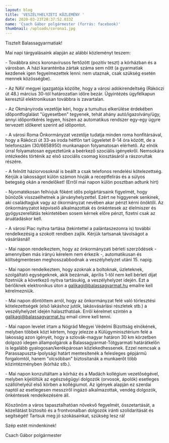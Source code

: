 ```yaml
---
layout: blog
title: 'VESZÉLYHELYZETI KÖZLEMÉNY '
date: 2020-03-23T20:37:52.033Z
name: 'Csach Gábor polgármester (forrás: facebook)'
thumbnail: /uploads/corona1.jpg
---
```

Tisztelt Balassagyarmatiak!

Mai napi tárgyalásaink alapján az alábbi közleményt teszem:

\- Továbbra sincs koronavírusos fertőzött (pozitív teszt) a kórházban és a városban. A házi karanténba zártak száma sem nőtt (a gyarmatiak kezdenek igen fegyelmezettek lenni: nem utaznak, csak szükség esetén mennek közösségbe).

\- Az NAV megyei igazgatója közölte, hogy a városi adókirendeltség (Rákóczi út 48.) március 30-tól határozatlan időre bezár. Ügyintézés ügyfélkapun keresztül elektronikusan továbbra is zavartalan.

\- Az Okmányiroda vezetője kéri, hogy a tumultus elkerülése érdekében időpontfoglalást "ügyesetben" tegyenek, tehát ahány autó/igazolvány/ügy, annyi időpontkérés legyen, hiszen az automatikus rendszer egy-egy ügyre tervezett időkeret szerint ad időpontot.

\- A városi Roma Önkormányzat vezetője tudatja minden roma honfitársával, hogy a Rákóczi út 33-as iroda hétfőn tart ügyeletet 8-14 óra között, de a telefonszám (30/6658950) munkanapon folyamatosan elérhető. Az elnök úrral folyamatosan egyeztetünk a beérkező szociális igényekről. Nemsokára intézkedés történik az első szociális csomag kiosztásáról a rászorultak részére.

\- A felnőtt háziorvosoknál is beállt a csak telefonos rendelési kötelezettség. Kérjük a lakosságot külön számon hívják a receptfelírás és a súlyos betegség okán a rendelőket! (Erről mai napon külön posztban adtunk hírt)

\- Nyomatékosan felhívjuk főként idős polgártársaink figyelmét, hogy bűnözők visszaélhetnek a járványhelyzettel. Ezért ne higgyenek senkinek, aki családtagjuk vagy az ökormányzat nevében akar pénzt kérni önöktől. Az önkormányzatot képviselő alkalmazottak és önkéntesek az élelmiszer és gyógyszerellátás tekintetében sosem kérnek előre pénzt, fizetni csak az áruátadáskor kell.

\- A városi Piac nyitva tartása (tekintettel a palántaszezonra is) további rendelkezésig a szokott rendben zajlik. Kérjük tartsanak távolságot a vásárlásnál!

\- Mai napon rendelkeztem, hogy az önkormányzati bérleti szerződések - amennyiben más irányú kérelem nem érkezik -, automatikusan és költségmentesen meghosszabbodnak a veszélyhelyzet utáni 15. napig.

\- Mai napon rendelkeztem, hogy azoknak a boltoknak, üzleteknek, szolgáltató egységeknek, akik bezárnak, április 1-től nem kell bérleti díjat fizetniük a következő nyitva tartásukig, a veszélyhelyzet idején. Ezt a bérlőknek elektronikus úton a galikagi@balassagyarmat.hu emailre kell kérelmezniük.

\- Mai napon döntöttem arról, hogy az önkormányzat felé való törlesztési kötelezettségek (első lakáshoz jutók, lakásvásárlási részletek stb.) a veszélyhelyzet idején halaszthatóak. Erről kérelmet szintén a galikagi@balassagyarmat.hu email címre kell tenni.

\- Mai napon levelet írtam a Nógrád Megyei Védelmi Bizottság elnökének, melyben többek közt kértem, hogy jelezze a Külügyminisztérium felé a lakosság azon igényét, hogy a szlovák-magyar határon 30 km körzetben dolgozó idegen állampolgárok a Balassagyarmat-Tótgyarmati határátkelőn is legalább gyalogosan/kerékpárosan közlekedhessenek. Ezzel nemcsak a Parassapuszta-Ipolysági határt mentesítenék a felesleges gépjármű forgalomtól, hanem "olcsóbban" biztosítanák a munkaerőt több közintézményben (kórház stb.).

\- Mai napon konzultáltam a kórház és a Madách kollégium vezetőségével, melyben kijelöltük az egészségügyi dolgozók (orvosok, ápolók) esetleges szállóhelyéül első körben a kollégiumot. Az igények alapján ez szerdai naptól az esetlegesen messziről ingázó alkalmazottak, vendég dolgozók, önkéntesek rendelkezésére áll.

Köszönöm a város tapasztalhatóan növekvő fegyelmét, összetartását, a közellátást biztosító és a frontvonalban dolgozók iránti szolidaritását és segítségét! Tartsuk meg jó szokásainkat, szükség lesz rá!

Szép estét mindenkinek!

Csach Gábor polgármester